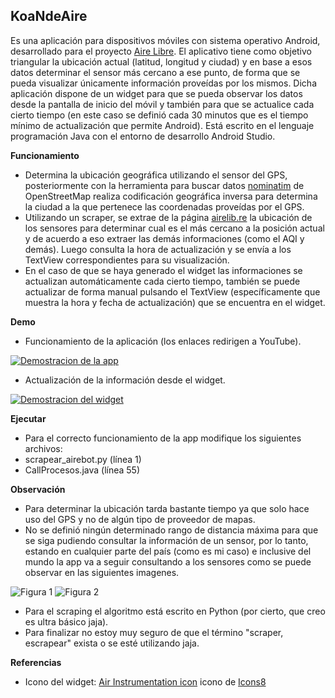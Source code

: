 ## **KoaNdeAire**
Es una aplicación para dispositivos móviles con sistema operativo Android, desarrollado para el proyecto [Aire Libre](http://airelib.re/ "Aire Libre").
El aplicativo tiene como objetivo triangular la ubicación actual (latitud, longitud y ciudad) y en base a esos datos determinar el sensor más cercano a ese punto, de forma que se pueda visualizar únicamente información proveídas por los mismos.
Dicha aplicación dispone de un widget para que se pueda observar los datos desde la pantalla de inicio del móvil y también para que se actualice cada cierto tiempo (en este caso se definió cada 30 minutos que es el tiempo mínimo de actualización que permite Android).
Está escrito en el lenguaje programación Java con el entorno de desarrollo Android Studio.


**Funcionamiento**
- Determina la ubicación geográfica utilizando el sensor del GPS, posteriormente con la herramienta para buscar datos [nominatim](https://nominatim.org/ "nominatim") de OpenStreetMap realiza codificación geográfica inversa para determina la ciudad a la que pertenece las coordenadas proveídas por el GPS.
- Utilizando un scraper, se extrae de la página [airelib.re](http://airelib.re/ "airelib.re") la ubicación de los sensores para determinar cual es el más cercano a la posición actual y de acuerdo a eso extraer las demás informaciones (como el AQI y demás). Luego consulta la hora de actualización y se envía a los TextView correspondientes para su visualización.
- En el caso de que se haya generado el widget las informaciones se actualizan automáticamente cada cierto tiempo, también se puede actualizar de forma manual pulsando el TextView (específicamente que muestra la hora y fecha de actualización) que se encuentra en el widget.

**Demo**
- Funcionamiento de la aplicación (los enlaces redirigen a YouTube).

[![Demostracion de la app](https://img.youtube.com/vi/k1bmTfZA_t4/mqdefault.jpg)](https://www.youtube.com/watch?v=k1bmTfZA_t4)

- Actualización de la información desde el widget.

[![Demostracion del widget](https://img.youtube.com/vi/jYrPptpyHyM/mqdefault.jpg)](https://www.youtube.com/watch?v=jYrPptpyHyM)

**Ejecutar**
- Para el correcto funcionamiento de la app modifique los siguientes archivos:
 - scrapear_airebot.py (línea 1)
 - CallProcesos.java (línea 55)

**Observación**
- Para determinar la ubicación tarda bastante tiempo ya que solo hace uso del GPS y no de algún tipo de proveedor de mapas.
- No se definió ningún determinado rango de distancia máxima para que se siga pudiendo consultar la información de un sensor, por lo tanto, estando en cualquier parte del país (como es mi caso) e inclusive del mundo la app va a seguir consultando a los sensores como se puede observar en las siguientes imagenes.

![Figura 1](https://drive.google.com/uc?export=view&id=12ktFTbmpUviymfdz39_CuQ3CmsIGC_7R
) ![Figura 2](https://drive.google.com/uc?export=view&id=1NNO5Cf0Qs91wJwo7_tjXSflkzp86FTdk)

- Para el scraping el algoritmo está escrito en Python (por cierto, que creo es ultra básico jaja).
- Para finalizar no estoy muy seguro de que el término "scraper, escrapear" exista o se esté utilizando jaja.

**Referencias**
- Icono del widget: <a target="_blank" href="https://iconos8.es/icons/set/air-instrumentation">Air Instrumentation icon</a> icono de <a target="_blank" href="https://iconos8.es">Icons8</a>